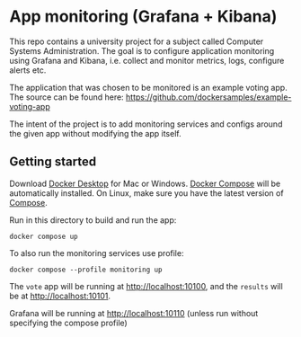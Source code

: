 # App monitoring (Grafana + Kibana)

This repo contains a university project for a subject called Computer Systems Administration. The goal is to configure application monitoring using Grafana and Kibana, i.e. collect and monitor metrics, logs, configure alerts etc.

The application that was chosen to be monitored is an example voting app. The source can be found here:
https://github.com/dockersamples/example-voting-app

The intent of the project is to add monitoring services and configs around the given app without modifying the app itself.

## Getting started

Download [Docker Desktop](https://www.docker.com/products/docker-desktop) for Mac or Windows. [Docker Compose](https://docs.docker.com/compose) will be automatically installed. On Linux, make sure you have the latest version of [Compose](https://docs.docker.com/compose/install/).

Run in this directory to build and run the app:

```shell
docker compose up
```

To also run the monitoring services use profile:

```shell
docker compose --profile monitoring up
```

The `vote` app will be running at [http://localhost:10100](http://localhost:10100), and the `results` will be at [http://localhost:10101](http://localhost:10101).

Grafana will be running at [http://localhost:10110](http://localhost:10110) (unless run without specifying the compose profile)

